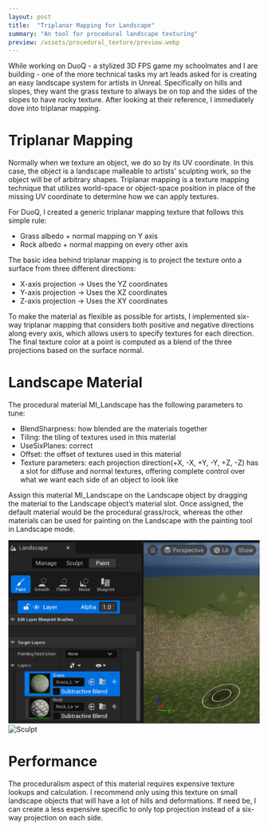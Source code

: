 ```yaml
---
layout: post
title:  "Triplanar Mapping for Landscape"
summary: "An tool for procedural landscape texturing"
preview: /assets/procedural_texture/preview.webp
---
```


While working on DuoQ - a stylized 3D FPS game my schoolmates and I are building - one of the more technical tasks my art leads asked for is creating an easy landscape system for artists in Unreal. Specifically on hills and slopes, they want the grass texture to always be on top and the sides of the slopes to have rocky texture. After looking at their reference, I immediately dove into triplanar mapping. 

# Triplanar Mapping
Normally when we texture an object, we do so by its UV coordinate. In this case, the object is a landscape malleable to artists' sculpting work, so the object will be of arbitrary shapes. Triplanar mapping is a texture mapping technique that utilizes world-space or object-space position in place of the missing UV coordinate to determine how we can apply textures. 

For DuoQ, I created a generic triplanar mapping texture that follows this simple rule:
- Grass albedo + normal mapping on Y axis
- Rock albedo + normal mapping on every other axis

The basic idea behind triplanar mapping is to project the texture onto a surface from three different directions:
- X-axis projection → Uses the YZ coordinates
- Y-axis projection → Uses the XZ coordinates
- Z-axis projection → Uses the XY coordinates

To make the material as flexible as possible for artists, I implemented six-way triplanar mapping that considers both positive and negative directions along every axis, which allows users to specify textures for each direction. The final texture color at a point is computed as a blend of the three projections based on the surface normal.

# Landscape Material
The procedural material MI_Landscape has the following parameters to tune:
- BlendSharpness: how blended are the materials together
- Tiling: the tiling of textures used in this material
- UseSixPlanes: correct 
- Offset: the offset of textures used in this material
- Texture parameters: each projection direction(+X, -X, +Y, -Y, +Z, -Z) has a slot for diffuse and normal textures, offering complete control over what we want each side of an object to look like

Assign this material MI_Landscape on the Landscape object by dragging the material to the Landscape object’s material slot. Once assigned, the default material would be the procedural grass/rock, whereas the other materials can be used for painting on the Landscape with the painting tool in Landscape mode.

![Landscape](/assets/procedural_texture/image.png)
![Sculpt](</assets/procedural_texture/sculpt.gif>)

# Performance
The proceduralism aspect of this material requires expensive texture lookups and calculation. I recommend only using this texture on small landscape objects that will have a lot of hills and deformations. If need be, I can create a less expensive specific to only top projection instead of a six-way projection on each side.
